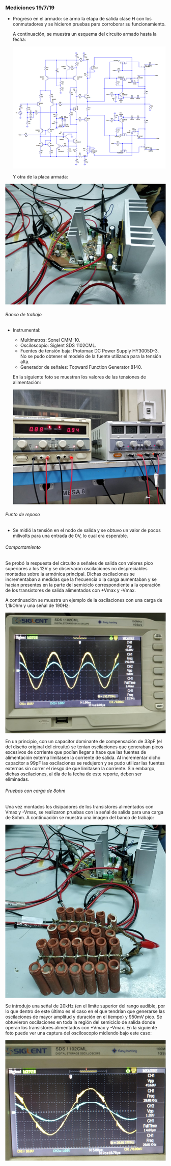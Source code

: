 ### Mediciones 19/7/19

- Progreso en el armado: se armo la etapa de salida clase H con los conmutadores y se hicieron pruebas para corroborar su funcionamiento.

  A continuación, se muestra un esquema del circuito armado hasta la fecha:

  ![](fotos_mediciones_19_7_19/esquema_circuito_armado_19_7_19.png)

  Y otra de la placa armada:

![](fotos_mediciones_19_7_19/circuito_armado_19_7_19.jpeg)

###### Banco de trabajo

- Instrumental:
  - Multímetros: Sonel CMM-10.
  - Osciloscopio: Siglent SDS 1102CML.
  - Fuentes de tensión baja: Protomax DC Power Supply HY3005D-3. No se pudo obtener el modelo de la fuente utilizada para la tensión alta.
  - Generador de señales: Topward Function Generator 8140.
  
  En la siguiente foto se muestran los valores de las tensiones de alimentación:
  
  ![](fotos_mediciones_19_7_19/fuentes_19_7_19.jpeg)
  

###### Punto de reposo

- Se midió la tensión en el nodo de salida y se obtuvo un valor de pocos milivolts para una entrada de 0V, lo cual era esperable.

###### Comportamiento

Se probó la respuesta del circuito a señales de salida con valores pico superiores a los 12V y se observaron oscilaciones no despreciables montadas sobre la armónica principal. Dichas oscilaciones se incrementaban a medidas que la frecuencia o la carga aumentaban y se hacían presentes en la parte del semiciclo correspondiente a la operación de los transistores de salida alimentados con +Vmax y -Vmax. 

A continuación se muestra un ejemplo de la oscilaciones con una carga de 1,1kOhm y una señal de 190Hz:

![](fotos_mediciones_19_7_19/salida_carga_1_1kohm.jpeg)

En un  principio, con un capacitor dominante de compensación de 33pF (el del diseño original del circuito) se tenían oscilaciones que generaban picos excesivos de corriente que podían llegar a hace que las fuentes de alimentación externa limitasen la corriente de salida. Al incrementar dicho capacitor a 99pF las oscilaciones se redujeron y se pudo utilizar las fuentes externas sin correr el riesgo de que limitasen la corriente. Sin embargo, dichas oscilaciones, al día de la fecha de este reporte, deben ser eliminadas. 

###### Pruebas con carga de 8ohm

Una vez montados los disipadores de los transistores alimentados con Vmax y -Vmax, se realizaron pruebas con la señal de salida para una carga de 8ohm. A continuación se muestra una imagen del banco de trabajo:

![](fotos_mediciones_19_7_19/banco_trabajo_carga_8_ohm_19_7_19.jpeg)

Se introdujo una señal de 20kHz (en el límite superior del rango audible, por lo que dentro de este último es el caso en el que tendrían que generarse las oscilaciones de mayor amplitud y duración en el tiempo) y 950mV pico. Se obtuvieron oscilaciones en toda la región del semiciclo de salida donde operan los transistores alimentados con +Vmax y -Vmax. En la siguiente foto puede ver una captura del osciloscopio midiendo bajo este caso:

![](fotos_mediciones_19_7_19/medicion_carga_8ohm_19_7_19.jpg)
